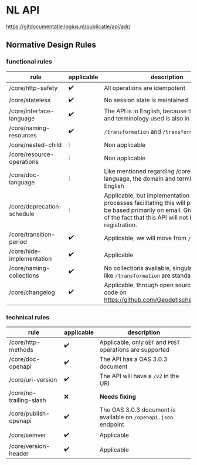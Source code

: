 # NL API

<https://gitdocumentatie.logius.nl/publicatie/api/adr/>

## Normative Design Rules

### functional rules

| rule | applicable | description |
| --- | --- | --- |
| /core/http-safety | :heavy_check_mark: | All operations are idempotent |
| /core/stateless | :heavy_check_mark: | No session state is maintained |
| /core/interface-language | :heavy_check_mark: | The API is in English, because the domain and terminology used is also in English. |
| /core/naming-resources | :heavy_check_mark: | `/transformation` and `/transform` |
| /core/nested-child | :grey_exclamation: | Non applicable |
| /core/resource-operations | :grey_exclamation: | Non applicable |
| /core/doc-language | :grey_exclamation: | Like mentioned regarding /core/interface-language, the domain and terminolgy used is English |
| /core/deprecation-schedule | :grey_exclamation: | Applicable, but implementation of the processes facilitating this will probably not be based primarily on email. Given the nature of the fact that this API will not be behind a registration. |
| /core/transition-period | :heavy_check_mark: | Applicable, we will move from `/v1` to a `/v2` |
| /core/hide-implementation | :heavy_check_mark: | Applicable |
| /core/naming-collections | :heavy_check_mark: | No collections available, singular resource like `/transformation` are standalone |
| /core/changelog | :heavy_check_mark: | Applicable, through open sourcing of the code on <https://github.com/GeodetischeInfrastructuur> |

### technical rules

| rule | applicable | description |
| --- | --- | --- |
| /core/http-methods | :heavy_check_mark: | Applicable, only `GET` and `POST` operations are supported |
| /core/doc-openapi | :heavy_check_mark: | The API has a OAS 3.0.3 document |
| /core/uri-version | :heavy_check_mark: | The API will have a `/v2` in the URI |
| /core/no-trailing-slash | :x: | **Needs fixing** |
| /core/publish-openapi | :heavy_check_mark: | The OAS 3.0.3 document is available on `/openapi.json` endpoint |
| /core/semver | :heavy_check_mark: | Applicable |
| /core/version-header | :heavy_check_mark: | Applicable |
